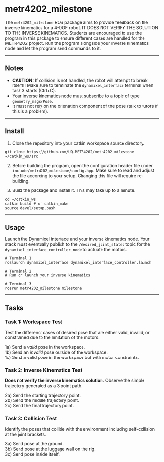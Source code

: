 # metr4202_milestone

The `metr4202_milestone` ROS package aims to provide feedback on the inverse
kinematics for a 4-DOF robot. IT DOES NOT VERIFY THE SOLUTION TO THE INVERSE
KINEMATICS. Students are encouraged to use the program in this package to ensure
different cases are handled for the METR4202 project. Run the program alongside
your inverse kinematics node and let the program send commands to it.

---

## Notes

- **CAUTION:** If collision is not handled, the robot will attempt to break itself!!!
Make sure to terminate the `dynamixel_interface` terminal when task 3 starts (Ctrl+C).
- Your inverse kinematics node must subscribe to a topic of type
`geometry_msgs/Pose`.
- It must not rely on the orienation component of the pose
(talk to tutors if this is a problem).

---

## Install

1. Clone the repository into your catkin workspace source directory.

```SH
git clone https://github.com/UQ-METR4202/metr4202_milestone ~/catkin_ws/src
```

2. Before building the program, open the configuration header file under
`include/metr4202_milestone/config.hpp`. Make sure to read and adjust the file
according to your setup. Changing this file will require re-building.

3. Build the package and install it. This may take up to a minute.

```SH
cd ~/catkin_ws
catkin build # or catkin_make
source devel/setup.bash
```

---

## Usage

Launch the Dynamixel interface and your inverse kinematics node. Your stack must
eventually publish to the `/desired_joint_states` topic for the `dynamixel_interface_controller_node` to actuate the motors.

```SH
# Terminal 1
roslaunch dynamixel_interface dynamixel_interface_controller.launch
```

```SH
# Terminal 2
# Run or launch your inverse kinematics
```

```SH
# Terminal 3
rosrun metr4202_milestone milestone
```

---

## Tasks

### Task 1: Workspace Test

Test the differenct cases of desired pose that are either valid, invalid, or constrained due to the limitation of the motors.

1a) Send a *valid* pose in the workspace.  
1b) Send an *invalid* pose outside of the workspace.  
1c) Send a valid pose in the workspace but with motor constraints.  

### Task 2: Inverse Kinematics Test

**Does not verify the inverse kinematics solution.** Observe the simple trajectory generated as a 3 point path.

2a) Send the starting trajectory point.  
2b) Send the middle trajectory point.  
2c) Send the final trajectory point.  

### Task 3: Collision Test

Identify the poses that collide with the environment including self-collision at the joint brackets.

3a) Send pose at the ground.  
3b) Send pose at the luggage wall on the rig.  
3c) Send pose inside itself.  
